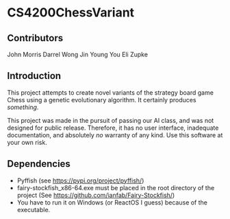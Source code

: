 # CS4200ChessVariant

## Contributors

John Morris
Darrel Wong
Jin Young You
Eli Zupke

## Introduction

This project attempts to create novel variants of the strategy board game Chess using a genetic evolutionary algorithm. It certainly produces *something*.

This project was made in the pursuit of passing our AI class, and was not designed for public release. Therefore, it has no user interface, inadequate documentation, and absolutely *no* warranty of any kind. Use this software at your own risk.

## Dependencies

* Pyffish (see https://pypi.org/project/pyffish/)
* fairy-stockfish_x86-64.exe must be placed in the root directory of the project (See https://github.com/ianfab/Fairy-Stockfish/)
* You have to run it on Windows (or ReactOS I guess) because of the executable.

